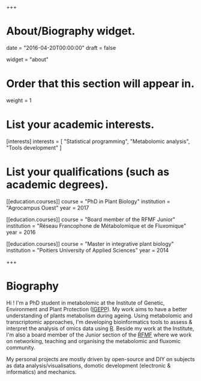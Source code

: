 +++
# About/Biography widget.

date = "2016-04-20T00:00:00"
draft = false

widget = "about"

# Order that this section will appear in.
weight = 1

# List your academic interests.
[interests]
  interests = [
    "Statistical programming",
    "Metabolomic analysis",
    "Tools development"
  ]

# List your qualifications (such as academic degrees).
[[education.courses]]
  course = "PhD in Plant Biology"
  institution = "Agrocampus Ouest"
  year = 2017

[[education.courses]]
  course = "Board member of the RFMF Junior"
  institution = "Réseau Francophone de Métabolomique et de Fluxomique"
  year = 2016

[[education.courses]]
  course = "Master in integrative plant biology"
  institution = "Poitiers University of Applied Sciences"
  year = 2014
 
+++

# Biography

Hi ! I'm a PhD student in metabolomic at the Institute of Genetic, Environment and Plant Protection ([IGEPP](http://www6.rennes.inra.fr/igepp)). My work aims to have a better understanding of plants metabolism during ageing. Using metabolomic and transcriptomic approaches, I'm developing bioinformatics tools to assess & interpret the analysis of omics data using [R](https://www.r-project.org/). Beside my work at the Institute, I'm also a board member of the Junior section of the [RFMF](http://www.rfmf.fr/rfmf-junior.html) where we work on networking, teaching and organising the metabolomic and fluxomic community.

My personal projects are mostly driven by open-source and DIY on subjects as data analysis/visualisations, domotic development (electronic & informatics) and mechanics.






